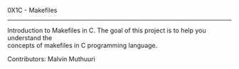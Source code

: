0X1C - Makefiles
___________________________________________________________
Introduction to Makefiles in C.
The goal of this project is to help you understand the \
concepts of makefiles in C programming language.

Contributors:
Malvin Muthuuri
